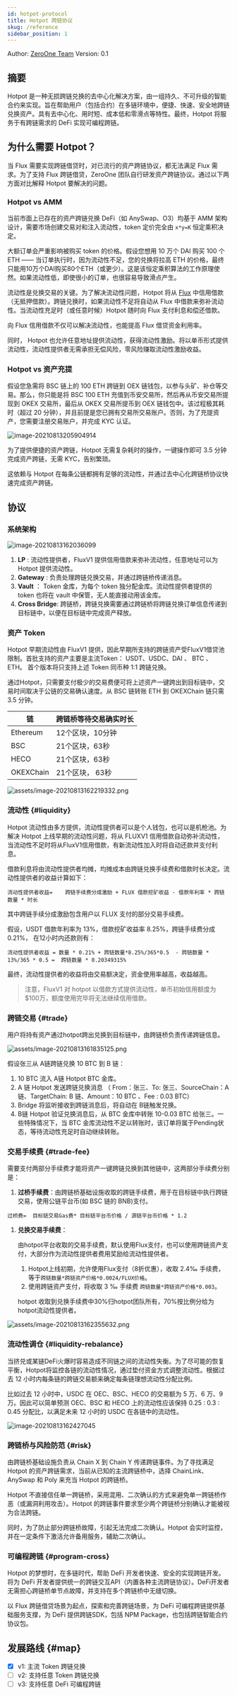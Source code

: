 ```yaml
---
id: hotpot-protocol
title: Hotpot 跨链协议
skug: /reference
sidebar_position: 1
---
```


Author: [ZeroOne Team](https://01.finance/) Version: 0.1

## 摘要

Hotpot 是一种无损跨链兑换的去中心化解决方案，由一组持久、不可升级的智能合约来实现。旨在帮助用户（包括合约）在多链环境中，便捷、快速、安全地跨链兑换资产。具有去中心化、用时短、成本低和零滑点等特性。最终，Hotpot 将服务于有跨链需求的 DeFi 实现可编程跨链。

## 为什么需要 Hotpot？

当 Flux 需要实现跨链借贷时，对已流行的资产跨链协议，都无法满足 Flux 需求。为了支持 Flux 跨链借贷，ZeroOne 团队自行研发资产跨链协议。通过以下两方面对比解释 Hotpot 要解决的问题。

### Hotpot vs AMM

当前市面上已存在的资产跨链兑换 DeFi（如 AnySwap、O3）均基于 AMM 架构设计，需要市场创建交易对和注入流动性，token 定价完全由 `x*y=K`  恒定乘积决定。

大额订单会严重影响被购买 token 的价格。假设您想用 10 万个 DAI 购买 100 个ETH —— 当订单执行时，因为流动性不足，您的兑换将拉高 ETH 的价格，最终只能用10万个DAI购买80个ETH（或更少）。这是该恒定乘积算法的工作原理使然。如果流动性低，即使很小的订单，也很容易导致滑点产生。

流动性是兑换交易的关键。为了解决流动性问题，Hotpot 将从 [Flux](https://flux.01.finance) 中信用借款（无抵押借款）。跨链兑换时，如果流动性不足将自动从 Flux 中借款来弥补流动性。当流动性充足时（或任意时候）Hotpot 随时向 Flux  支付利息和偿还借款。

向 Flux 信用借款不仅可以解决流动性，也能提高 Flux 借贷资金利用率。

同时， Hotpot 也允许任意地址提供流动性，获得流动性激励。将以单币形式提供流动性，流动性提供者无需承担无偿风险，零风险赚取流动性激励收益。

### Hotpot vs 资产充提

假设您急需将 BSC 链上的 100 ETH 跨链到 OEX 链钱包，以参与头矿、补仓等交易。那么，你只能是将 BSC 100 ETH 充值到币安交易所，然后再从币安交易所提现到 OKEX 交易所，最后从 OKEX 交易所提币到 OEX 链钱包中。该过程极其耗时（超过 20 分钟），并且前提是您已拥有交易所交易账户。否则，为了充提资产，您需要注册交易账户，并完成 KYC 认证。

![image-20210813205904914](assets/image-20210813205904914.png)

为了提供便捷的资产跨链，Hotpot 无需复杂耗时的操作，一键操作即可 3.5 分钟完成资产跨链，无需 KYC，告别繁琐。

这依赖与 Hotpot 在每条公链都拥有足够的流动性，并通过去中心化跨链桥协议快速完成资产跨链。

## 协议

### 系统架构

![image-20210813162036099](assets/image-20210813162036099.png)

1. **LP** : 流动性提供者，FluxV1 提供信用借款来弥补流动性，任意地址可以为 Hotpot 提供流动性。
2. **Gateway** : 负责处理跨链兑换交易，并通过跨链桥传递消息。
3. **Vault** ：  Token 金库，为每个 token 独分配金库。流动性提供者提供的 token 也将在 vault 中保管，无人能直接动用该金库。
4. **Cross Bridge**: 跨链桥，跨链兑换需要通过跨链桥将跨链兑换订单信息传递到目标链中，以便在目标链中完成资产释放。



### 资产 Token

Hotpot 早期流动性由 FluxV1 提供，因此早期所支持的跨链资产受FluxV1借贷池限制。首批支持的资产主要是主流Token： USDT、USDC、DAI 、 BTC 、ETH。 首个版本将只支持上述 Token 同币种 1:1 跨链兑换。

通过Hotpot，只需要支付极少的交易费便可将上述资产一键跨出到目标链中，交易时间取决于公链的交易确认速度。从 BSC 链转账 ETH 到 OKEXChain 链只需 3.5 分钟。

| 链        | 跨链桥等待交易确实时长 |
| --------- | ---------------------- |
| Ethereum  | 12个区块，10分钟       |
| BSC       | 21个区块，63秒         |
| HECO      | 21个区块，63秒         |
| OKEXChain | 21个区块， 63秒        |

![assets/image-20210813162219332.png](assets/image-20210813162219332.png)

### 流动性  {#liquidity}

Hotpot 流动性由多方提供，流动性提供者可以是个人钱包，也可以是机枪池。为解决 Hotpot 上线早期的流动性问题，将从 FLUXV1 信用借款自动弥补流动性，当流动性不足时将从FluxV1信用借款，有新流动性加入时将自动还款并支付利息。

借款利息将由流动性提供者均摊，均摊成本由跨链兑换手续费和借款时长决定。流动性提供者的收益计算如下：

```
流动性提供者收益=    跨链手续费分成激励 + FLUX 借款挖矿收益 - 借款年利率 * 跨链数量 * 时长
```

其中跨链手续分成激励包含用户以 FLUX 支付的部分交易手续费。

假设，USDT 借款年利率为 13%，借款挖矿收益率 8.25%，跨链手续费分成 0.21%， 在12小时内还款则有：

```
流动性提供者收益 = 数量 * 0.21% + 跨链数量*8.25%/365*0.5  - 跨链数量 * 13%/365 * 0.5 =  跨链数量 * 0.20349315%
```

最终，流动性提供者的收益将由交易额决定，资金使用率越高，收益越高。

> 注意，FluxV1 对 hotpot 以借款方式提供流动性，单币初始信用额度为 $100万，额度使用完毕将无法继续信用借款。

### 跨链交易 {#trade}

用户将持有资产通过hotpot跨出兑换到目标链中，由跨链桥负责传递跨链信息。

![assets/image-20210813161835125.png](assets/image-20210813161835125.png)

假设张三从 A链跨链兑换 10 BTC 到 B  链：

1. 10 BTC 流入 A链 Hotpot BTC 金库。
2. A  链 Hotpot 发送跨链兑换消息 （ From：张三、To: 张三、SourceChain：A 链、TargetChain: B 链、Amount：10 BTC 、Fee : 0.03 BTC）
3. Bridge 将监听接收到跨链消息后，将自动在 B链触发兑换。
4. B链 Hotpot 验证兑换消息后，从 BTC 金库中转账 10-0.03 BTC 给张三。一些特殊情况下，当 BTC 金库流动性不足以转账时，该订单将属于Pending状态，等待流动性充足时自动继续转账。

### 交易手续费 {#trade-fee}

需要支付两部分手续费才能将资产一键跨链兑换到其他链中，这两部分手续费分别是：

1. **过桥手续费**：由跨链桥基础设施收取的跨链手续费，用于在目标链中执行跨链交易，使用公链平台币(如 BSC 链的 BNB)支付。

  ```
  过桥费=  目标链交易Gas费* 目标链平台币价格 / 源链平台币价格 * 1.2
  ```


1. **兑换交易手续费**：

   由hotpot平台收取的交易手续费，默认使用Flux支付，也可以使用跨链资产支付，大部分作为流动性提供者费用奖励给流动性提供者。

   1. Hotpot上线初期，允许使用Flux支付（8折优惠），收取 2.4‰ 手续费，等于`跨链数量*跨链资产价格*0.0024/FLUX价格`。
   2. 使用跨链资产支付，将收取 3 ‰ 手续费 `跨链数量*跨链资产价格*0.003`。

    hotpot 收取到兑换手续费中30%归hotpot团队所有，70%按比例分给为hotpot流动性提供者。

![assets/image-20210813162355632.png](assets/image-20210813162355632.png)

### 流动性调仓 {#liquidity-rebalance}

当挤兑或某链DeFi火爆时容易造成不同链之间的流动性失衡。为了尽可能的恢复平衡，Hotpot将监控各链的流动性情况，通过垫付资金方式调整流动性。根据过去 12 小时内每条链的跨链交易额来确定每条链理想流动性分配比例。

比如过去 12 小时中，USDC 在 OEC、BSC、HECO 的交易额为 5 万、6 万、9 万。因此可以简单预测 OEC、BSC 和 HECO 上的流动性应该保持 0.25 : 0.3 : 0.45 分配比，以满足未来 12 小时的 USDC 在各链中的流动性。

![image-20210813162427045](assets/image-20210813162427045.png)

### 跨链桥与风险防范 {#risk}

由跨链桥基础设施负责从 Chain X 到 Chain Y 传递跨链事件。为了寻找满足 Hotpot 的资产跨链需求，当前从已知的主流跨链桥中，选择 ChainLink、AnySwap 和 Poly 来充当 Hotpot 的跨链桥。

Hotpot 不直接信任单一跨链桥，采用混用、二次确认的方式来避免单一跨链桥作恶（或漏洞利用攻击）。Hotpot 的跨链事件要求至少两个跨链桥分别确认才能被视为合法跨链。

同时，为了防止部分跨链桥故障，引起无法完成二次确认。Hotpot 会实时监控，并在一定条件下激活允许备用服务，辅助二次确认。

### 可编程跨链 {#program-cross}

Hotpot 的梦想时，在多链时代，帮助 DeFi 开发者快速、安全的实现跨链开发。将为 DeFi 开发者提供统一的跨链交互API（内置各种主流跨链协议）。DeFi开发者无需担心跨链桥单节点故障，并支持在多个跨链桥中无缝切换。

以 Flux 跨链借贷场景为起点，探索和完善跨链场景，为 DeFi 可编程跨链提供基础服务支撑，为 DeFi 提供跨链SDK，包括 NPM Package，也包括跨链智能合约协议包。

## 发展路线 {#map}

- [x]  v1: 主流 Token 跨链兑换
- [ ] v2: 支持任意 Token 跨链兑换
- [ ] v3: 支持任意 DeFi 可编程跨链